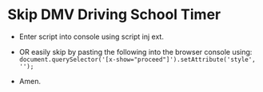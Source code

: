 # Skip DMV Driving School Timer

- Enter script into console using script inj ext.

- OR easily skip by pasting the following into the browser console using:  `document.querySelector('[x-show="proceed"]').setAttribute('style', '');`

- Amen.
